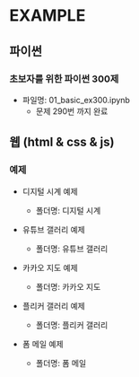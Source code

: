 # EXAMPLE

## 파이썬

### 초보자를 위한 파이썬 300제

- 파일명: 01_basic_ex300.ipynb
    - 문제 290번 까지 완료

## 웹 (html & css & js)

### 예제

- 디지털 시계 예제
  - 폴더명: 디지털 시계

- 유튜브 갤러리 예제
  - 폴더명: 유튜브 갤러리

- 카카오 지도 예제
  - 폴더명: 카카오 지도

- 플리커 갤러리 예제
  - 폴더명: 플리커 갤러리

- 폼 메일 예제
  - 폴더명: 폼 메일
